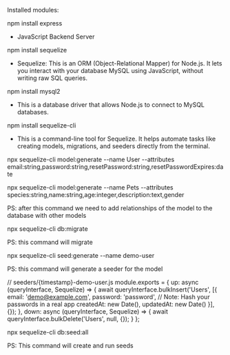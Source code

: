 Installed modules:

npm install express 
- JavaScript Backend Server

npm install sequelize
- Sequelize: This is an ORM (Object-Relational Mapper) for Node.js. It lets you interact with your database  MySQL using JavaScript, without writing raw SQL queries.


npm install  mysql2 
- This is a database driver that allows Node.js to connect to MySQL databases.

npm install sequelize-cli
-  This is a command-line tool for Sequelize. It helps automate tasks like creating models, migrations, and seeders directly from the terminal.


<!-- Example on how to create a model using sequelize-cli -->
npx sequelize-cli model:generate --name User --attributes email:string,password:string,resetPassword:string,resetPasswordExpires:date

npx sequelize-cli model:generate --name Pets --attributes species:string,name:string,age:integer,description:text,gender

PS: after this command we need to add relationships of the model to the database with other models

npx sequelize-cli db:migrate

PS: this command will migrate

npx sequelize-cli seed:generate --name demo-user

PS: this command will generate a seeder for the model 

// seeders/{timestamp}-demo-user.js
module.exports = {
  up: async (queryInterface, Sequelize) => {
    await queryInterface.bulkInsert('Users', [{
      email: 'demo@example.com',
      password: 'password',  // Note: Hash your passwords in a real app
      createdAt: new Date(),
      updatedAt: new Date()
    }], {});
  },
  down: async (queryInterface, Sequelize) => {
    await queryInterface.bulkDelete('Users', null, {});
  }
};

npx sequelize-cli db:seed:all

PS: This command will create and run seeds

